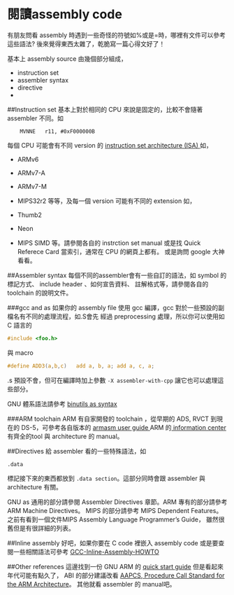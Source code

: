 # 閱讀assembly code


有朋友問看 assembly 時遇到一些奇怪的符號如%或是=時，哪裡有文件可以參考這些語法? 後來覺得東西太雜了，乾脆寫一篇心得文好了！

基本上 assembly source 由幾個部分組成，

- instruction set
- assembler syntax
- directive
- 

##Instruction set
基本上對於相同的 CPU 來說是固定的，比較不會隨著 assembler 不同。如

```
    MVNNE   r11, #0xF000000B
```

每個 CPU 可能會有不同 version 的 [instruction set architecture (ISA) ](http://en.wikipedia.org/wiki/List_of_instruction_sets)如，

- ARMv6
- ARMv7-A
- ARMv7-M
- MIPS32r2
等等，及每一個 version 可能有不同的 extension 如，

- Thumb2
- Neon
- MIPS SIMD
等。請參閱各自的 instrction set manual 或是找 Quick Referece Card 當索引，通常在 CPU 的網頁上都有。 或是詢問 google 大神看看。


##Assembler syntax
每個不同的assembler會有一些自訂的語法，如 symbol 的標記方式、 include header 、如何宣告資料、 註解格式等，請參閱各自的 toolchain 的說明文件。

###gcc and as
如果你的 assembly file 使用 gcc 編譯，gcc 對於一些預設的副檔名有不同的處理流程，如.S會先 經過 preprocessing 處理，所以你可以使用如 C 語言的

```c
#include <foo.h>
```

與 macro

```c
#define ADD3(a,b,c)   add a, b, a; add a, c, a;
```

.s 預設不會，但可在編譯時加上參數 `-X assembler-with-cpp` 讓它也可以處理這些部分。

GNU 體系語法請參考 [binutils as syntax](https://sourceware.org/binutils/docs/as/Syntax.html#Syntax)


###ARM toolchain
ARM 有自家開發的 toolchain ，從早期的 ADS, RVCT 到現在的 DS-5，可參考各自版本的 [armasm user guide
](http://infocenter.arm.com/help/topic/com.arm.doc.dui0473k/DUI0473K_armasm_user_guide.pdf)
ARM 的[ information center](http://infocenter.arm.com/help/index.jsp) 有齊全的tool 與 architecture 的 manual。

##Directives
給 assembler 看的一些特殊語法，如

```
.data
```

標記接下來的東西都放到 `.data section`。這部分同時會跟 assembler 與 architecture 有關。

GNU as 通用的部分請參閱 Assembler Directives 章節。ARM 專有的部分請參考 ARM Machine Directives。 MIPS 的部分請參考 MIPS Dependent Features。 之前有看到一個文件MIPS Assembly Language Programmer’s Guide， 雖然很舊但是有很詳細的列表。


##Inline assembly
好吧，如果你要在 C code 裡嵌入 assembly code 或是要查閱一些相關語法可參考 [GCC-Inline-Assembly-HOWTO](http://www.ibiblio.org/gferg/ldp/GCC-Inline-Assembly-HOWTO.html)

##Other references
這邊找到一份 GNU ARM 的 [quick start guide](http://www.ic.unicamp.br/~celio/mc404-2014/docs/gnu-arm-directives.pdf) 但是看起來年代可能有點久了， ABI 的部分建議改看 [AAPCS, Procedure Call Standard for the ARM Architecture](http://infocenter.arm.com/help/topic/com.arm.doc.ihi0042e/IHI0042E_aapcs.pdf)。 其他就看 assembler 的 manual吧。
